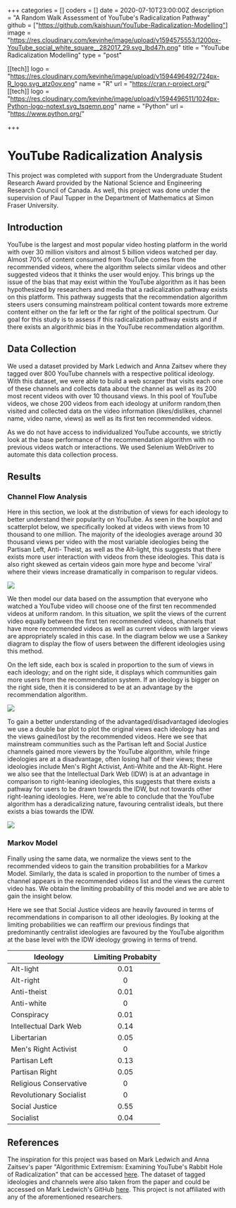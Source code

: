 +++
categories = []
coders = []
date = 2020-07-10T23:00:00Z
description = "A Random Walk Assessment of YouTube's Radicalization Pathway"
github = ["https://github.com/kaishuun/YouTube-Radicalization-Modelling"]
image = "https://res.cloudinary.com/kevinhe/image/upload/v1594575553/1200px-YouTube_social_white_square__282017_29.svg_lbd47h.png"
title = "YouTube Radicalization Modelling"
type = "post"

[[tech]]
logo = "https://res.cloudinary.com/kevinhe/image/upload/v1594496492/724px-R_logo.svg_atz0ov.png"
name = "R"
url = "https://cran.r-project.org/"
[[tech]]
logo = "https://res.cloudinary.com/kevinhe/image/upload/v1594496511/1024px-Python-logo-notext.svg_tsqemn.png"
name = "Python"
url = "https://www.python.org/"


+++

# YouTube Radicalization Analysis
This project was completed with support from the Undergraduate Student Research Award provided by the National Science and Engineering Research Council of Canada. As well, this project was done under the supervision of Paul Tupper in the Department of Mathematics at Simon Fraser University.


## Introduction 
YouTube is the largest and most popular video hosting platform in the world with over 30 million visitors and almost 5 billion videos watched per day. Almost 70% of content consumed from YouTube comes from the recommended videos, where the algorithm selects similar videos and other suggested videos that it thinks the user would enjoy. This brings up the issue of the bias that may exist within the YouTube algorithm as it has been hypothesized by researchers and media that a radicalization pathway exists on this platform. This pathway suggests that the recommendation algorithm steers users consuming mainstream political content towards more extreme content either on the far left or the far right of the political spectrum. Our goal for this study is to assess if this radicalization pathway exists and if there exists an algorithmic bias in the YouTube recommendation algorithm.


## Data Collection
We used a dataset provided by Mark Ledwich and Anna Zaitsev where they tagged over 800 YouTube channels with a respective political ideology. With this dataset, we were able to build a web scraper that visits each one of these channels and collects data about the channel as well as its 200 most recent videos with over 10 thousand views. In this pool of YouTube videos, we chose 200 videos from each ideology at uniform random,then visited and collected data on the video information (likes/dislikes, channel name, video name, views) as well as its first ten recommended videos.

As we do not have access to individualized YouTube accounts, we strictly look at the base performance of the recommendation algorithm with no previous videos watch or interactions.
We used Selenium WebDriver to automate this data collection process.

## Results

### Channel Flow Analysis
Here in this section, we look at the distribution of views for each ideology to better understand their popularity on YouTube. As seen in the boxplot and scatterplot below, we specifically looked at videos with views from 10 thousand to one million. The majority of the ideologies average around 30 thousand views per video with the most variable ideologies being the Partisan Left, Anti- Theist, as well as the Alt-light, this suggests that there exists more user interaction with videos from these ideologies. This data is also right skewed as certain videos gain more hype and become 'viral' where their views increase dramatically in comparison to regular videos. 

![](https://res.cloudinary.com/kevinhe/image/upload/v1596934166/Ideology_Subscriber_kethgk.png)

We then model our data based on the assumption that everyone who watched a YouTube video will choose one of the first ten recommended videos at uniform random. In this situation, we split the views of the current video equally between the first ten recommended videos, channels that have more recommended videos as well as current videos with larger views are appropriately scaled in this case. In the diagram below we use a Sankey diagram to display the flow of users between the different ideologies using this method.

On the left side, each box is scaled in proportion to the sum of views in each ideology; and on the right side, it displays which communities gain more users from the recommendation system. If an ideology is bigger on the right side, then it is considered to be at an advantage by the recommendation algorithm.

![](https://res.cloudinary.com/kevinhe/image/upload/v1596934166/Ideology_Sankey_Plot_vd59tv.png)

To gain a better understanding of the advantaged/disadvantaged ideologies we use a double bar plot to plot the original views each ideology has and the views gained/lost by the recommended videos. Here we see that mainstream communities such as the Partisan left and Social Justice channels gained more viewers by the YouTube algorithm, while fringe ideologies are at a disadvantage, often losing half of their views; these ideologies include Men's Right Activist, Anti-White and the Alt-Right. Here we also see that the Intellectual Dark Web (IDW) is at an advantage in comparison to right-leaning ideologies, this suggests that there exists a pathway for users to be drawn towards the IDW, but not towards other right-leaning ideologies. Here, we're able to conclude that the YouTube algorithm has a deradicalizing nature, favouring centralist ideals, but there exists a bias towards the IDW.

![](https://res.cloudinary.com/kevinhe/image/upload/v1596934166/ideology_user_difference_kewj2p.png)

### Markov Model
Finally using the same data, we normalize the views sent to the recommended videos to gain the transition probabilities for a Markov Model. Similarly, the data is scaled in proportion to the number of times a channel appears in the recommended videos list and the views the current video has. We obtain the limiting probability of this model and we are able to gain the insight below. 

Here we see that Social Justice videos are heavily favoured in terms of recommendations in comparison to all other ideologies. By looking at the limiting probabilities we can reaffirm our previous findings that predominantly centralist ideologies are favoured by the YouTube algorithm at the base level with the IDW ideology growing in terms of trend. 


| Ideology   |      Limiting Probabity      | 
|----------|:-------------:|
| Alt-light | 0.01 | 
| Alt-right | 0 | 
| Anti-theist | 0.01 | 
| Anti-white | 0 | 
| Conspiracy | 0.01 | 
| Intellectual Dark Web | 0.14 | 
| Libertarian | 0.05 | 
| Men's Right Activist | 0 | 
| Partisan Left | 0.13 | 
| Partisan Right | 0.05 | 
| Religious Conservative | 0 | 
| Revolutionary Socialist | 0 | 
| Social Justice | 0.55 | 
| Socialist | 0.04 | 


## References

The inspiration for this project was based on Mark Ledwich and Anna Zaitsev's paper "Algorithmic Extremism: Examining YouTube's Rabbit Hole of Radicalization" that can be accessed [here](https://arxiv.org/abs/1912.11211).
The dataset of tagged ideologies and channels were also taken from the paper and could be accessed on Mark Ledwich's GitHub [here](https://github.com/markledwich2/Recfluence).
This project is not affiliated with any of the aforementioned researchers.